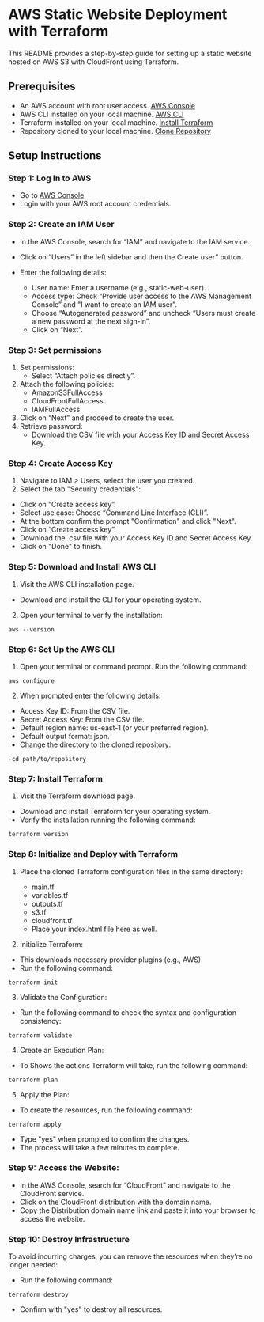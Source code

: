 # AWS Static Website Deployment with Terraform

This README provides a step-by-step guide for setting up a static website hosted on AWS S3 with CloudFront using Terraform.

## Prerequisites

- An AWS account with root user access. [AWS Console](https://aws.amazon.com)
- AWS CLI installed on your local machine. [AWS CLI](https://aws.amazon.com/cli)
- Terraform installed on your local machine. [Install Terraform](https://developer.hashicorp.com/terraform/install?product_intent=terraform)
- Repository cloned to your local machine. [Clone Repository](https://github.com/RedlionEster/IU_Cloud_Programming_AWS.git)

## Setup Instructions

### Step 1: Log In to AWS

- Go to [AWS Console](https://aws.amazon.com)
- Login with your AWS root account credentials.

### Step 2: Create an IAM User

- In the AWS Console, search for “IAM” and navigate to the IAM service.

- Click on “Users” in the left sidebar and then the Create user” button.
- Enter the following details:
  - User name: Enter a username (e.g., static-web-user).
  - Access type: Check “Provide user access to the AWS Management Console” and "I want to create an IAM user".
  - Choose “Autogenerated password” and uncheck “Users must create a new password at the next sign-in”.
  - Click on “Next”.

### Step 3: Set permissions

1.	Set permissions:
	- Select “Attach policies directly”.
2. Attach the following policies:
	- AmazonS3FullAccess
	- CloudFrontFullAccess
	- IAMFullAccess
3.	Click on “Next” and proceed to create the user.
4.  Retrieve password:
    - Download the CSV file with your Access Key ID and Secret Access Key.

### Step 4: Create Access Key

1.	Navigate to IAM > Users, select the user you created.
2.  Select the tab "Security credentials":
   - Click on “Create access key”.
   - Select use case: Choose “Command Line Interface (CLI)”.
   - At the bottom confirm the prompt "Confirmation" and click "Next".
   - Click on “Create access key”.
   - Download the .csv file with your Access Key ID and Secret Access Key.
   - Click on "Done" to finish.


### Step 5: Download and Install AWS CLI

1.	Visit the AWS CLI installation page.
- Download and install the CLI for your operating system.
2. Open your terminal to verify the installation:

```shell
aws --version
```

### Step 6: Set Up the AWS CLI

1.	Open your terminal or command prompt.
Run the following command:

```shell
aws configure
```


2. When prompted enter the following details:
- Access Key ID: From the CSV file.
- Secret Access Key: From the CSV file.
- Default region name: us-east-1 (or your preferred region).
- Default output format: json.
- Change the directory to the cloned repository:

```shell
-cd path/to/repository
```

### Step 7: Install Terraform

1.	Visit the Terraform download page.
- Download and install Terraform for your operating system.
- Verify the installation running the following command:

```shell
terraform version
```


### Step 8: Initialize and Deploy with Terraform

1.	Place the cloned Terraform configuration files in the same directory:
	- main.tf
	- variables.tf
	- outputs.tf
	- s3.tf
	- cloudfront.tf
	- Place your index.html file here as well.
	
2.	Initialize Terraform:
   - This downloads necessary provider plugins (e.g., AWS).
   - Run the following command:

```shell
terraform init
```

3.  Validate the Configuration:
- Run the following command to check the syntax and configuration consistency:

```shell
terraform validate
```

4. Create an Execution Plan:
- To Shows the actions Terraform will take, run the following command:

```shell
terraform plan
```


5.	Apply the Plan:
- To create the resources, run the following command:

```shell
terraform apply
```

- Type "yes" when prompted to confirm the changes.
- The process will take a few minutes to complete.

### Step 9: Access the Website:

- In the AWS Console, search for “CloudFront” and navigate to the CloudFront service.
- Click on the CloudFront distribution with the domain name.
- Copy the Distribution domain name link and paste it into your browser to access the website.

### Step 10:  Destroy Infrastructure

To avoid incurring charges, you can remove the resources when they’re no longer needed:
- Run the following command:

```shell
terraform destroy
```
- Confirm with "yes" to destroy all resources.

